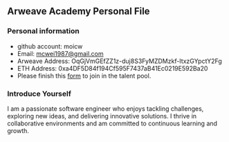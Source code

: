## Arweave Academy Personal File

### Personal information

- github account: moicw
- Email: mcwei1987@gmail.com
- Arweave Address: OqGjVmGEfZZ1z-duj8S3FyMZDMzkf-ItxzGYpctY2Fg
- ETH Address: 0xa4DF5D84f194Cf595F7437aB41Ec0219E592Ba20
- Please finish this [form](https://docs.google.com/forms/d/e/1FAIpQLSfWA5fIIcBgmRppm3jNz5vmf9Mai_QMVil-2pO4r7YKn_Zhtw/viewform?usp=sf_link) to join in the talent pool.

### Introduce Yourself
 I am a passionate software engineer who enjoys tackling challenges, exploring new ideas, and delivering innovative solutions. I thrive in collaborative environments and am committed to continuous learning and growth.